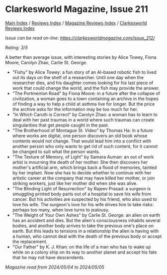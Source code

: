 # Clarkesworld Magazine, Issue 211

[Main Index](../../../README.md) / [Reviews Index](../../README.md) / [Magazine Reviews Index](../README.md) / [Clarkesworld Reviews Index](README.md)

*Issue can be read on-line: <https://clarkesworldmagazine.com/issue_212/>*

*Rating: 3/5*

A better than average issue, with interesting stories by Alice Towey, Fiona Moore, Carolyn Zhao, Carlie St. George.

- "Fishy" by Alice Towey: a fun story of an AI-based robotic fish to lived out its days on the shelf of a researcher. Until one day when the researcher dies, and his daughter comes looking for his last piece of work that could change the world, and the fish may provide the answer.
- "The Portmeirion Road" by Fiona Moore: in a future after the collapse of civilization, a woman goes to a town containing an archive in the hopes of finding a way to help a child at asthma live for longer. But the price the archive asks for the information may be too much for her.
- "In Which Caruth is Correct" by Carolyn Zhao: a woman has to learn to deal with her past traumas in a world where such traumas can create singularities that get people caught in the past.
- "The Brotherhood of Montague St. Video" by Thomas Ha: in a future where works are digital, one person discovers an old book whose contents would not change. That would lead him into a conflict with another person who only wants to get rid of such content, for it cannot be changed to suit what the person wants.
- "The Texture of Memory, of Light" by Samara Auman: an out of work artist is mourning the death of her mother. She then discovers her mother's artificial arm, which brings back a flood of memories, tainted by her implant. Now she has to decide whether to continue with her artistic career at the company that may have killed her mother, or join striking workers, just like her mother did when she was alive.
- "The Blinding Light of Resurrection" by Rajeev Prasad: a surgeon is smuggling printed body parts out of a hospital to save his wife from cancer. But his activities are suspected by his friend, who also used to love his wife. The surgeon's love for his wife drives him to take risks: perhaps too many, when love turns to jealousy.
- "The Weight of Your Own Ashes" by Carlie St. George: an alien on earth has an accident and dies. But the alien's consciousness inhabits several bodies, and another body arrives to take the previous one's place on earth. But this leads to tensions in a relationship the alien is having with a human, who cannot deal with the death of the previous body or accept the replacement.
- "Our Father" by K. J. Khan: on the life of a man who has to wake up while on a colony ship on its way to another planet and accept his fate that he may not have descendents.

*Magazine read from 2024/05/04 to 2024/05/05*
